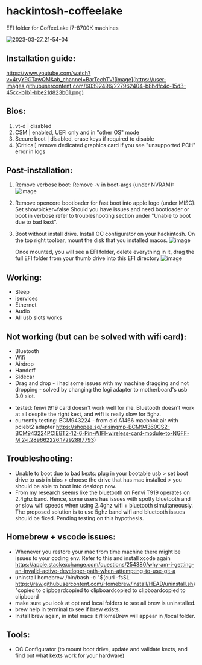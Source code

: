# hackintosh-coffeelake
 EFI folder for CoffeeLake i7-8700K machines
 
 ![2023-03-27_21-54-04](https://user-images.githubusercontent.com/60392496/228409475-e186f9b7-a6fc-4d56-9238-fff98478b5a4.png)

## Installation guide: 
  https://www.youtube.com/watch?v=4ryY9GTawQM&ab_channel=BarTechTV![image](https://user-images.githubusercontent.com/60392496/227962404-b8bdfc4c-15d3-45cc-b1b1-bbe21d823b61.png)

## Bios: 
   1. vt-d | disabled
   2. CSM | enabled, UEFI only and in "other OS" mode
   3. Secure boot | disabled, erase keys if required to disable
   4. [Critical] remove dedicated graphics card if you see "unsupported PCH" error in logs

## Post-installation:
   1. Remove verbose boot:
      Remove -v in boot-args (under NVRAM):
      ![image](https://user-images.githubusercontent.com/60392496/227962586-7b7329e9-f3d2-4a97-bae0-04e302548f56.png)
   2. Remove opencore bootloader for fast boot into apple logo (under MISC): 
      Set showpicker=false 
      Should you have issues and need bootloader or boot in verbose refer to troubleshooting section under "Unable to boot due to bad kext".
   3. Boot without install drive. Install OC configurator on your hackintosh. On the top right toolbar, mount the disk that you installed macos.
      ![image](https://github.com/jameskohjunwei/hackintosh/assets/60392496/e15edfa2-46ed-4154-bc9b-149ba5b5b875)

      Once mounted, you will see a EFI folder, delete everything in it, drag the full EFI folder from your thumb drive into this EFI directory
      ![image](https://github.com/jameskohjunwei/hackintosh/assets/60392496/9ee58f9e-e537-4477-8f27-3874c8d6283d)
      
## Working: 
   - Sleep
   - iservices
   - Ethernet
   - Audio
   - All usb slots works

## Not working (but can be solved with wifi card):
  - Bluetooth
  - Wifi
  - Airdrop
  - Handoff
  - Sidecar
  - Drag and drop - i had some issues with my machine dragging and not dropping - solved by changing the logi adapter to motherboard's usb 3.0 slot.
  
  * tested: fenvi t919 card doesn't work well for me. Bluetooth doesn't work at all despite the right kext, and wifi is really slow for 5ghz. 
  * currently testing: BCM943224 - from old A1466 macbook air with pciebt2 adapter https://shopee.sg/-risingmp-BCM94360CS2-BCM943224PCIEBT2-12-6-Pin-WIFI-wireless-card-module-to-NGFF-M.2-i.289662226.17292887793)

## Troubleshooting:
  - Unable to boot due to bad kexts: plug in your bootable usb > set boot drive to usb in bios > choose the drive that has mac installed > you should be able to boot into desktop now.
  - From my research seems like the bluetooth on Fenvi T919 operates on 2.4ghz band. Hence, some users has issues with spotty bluetooth and or slow wifi speeds when using 2.4ghz wifi + bluetooth simultaneously. The proposed solution is to use 5ghz band wifi and bluetooth issues should be fixed. Pending testing on this hypothesis.
  
## Homebrew + vscode issues:
  - Whenever you restore your mac from time machine there might be issues to your coding env. Refer to this and install xcode again https://apple.stackexchange.com/questions/254380/why-am-i-getting-an-invalid-active-developer-path-when-attempting-to-use-git-a
  - uninstall homebrew /bin/bash -c "$(curl -fsSL https://raw.githubusercontent.com/Homebrew/install/HEAD/uninstall.sh)"copied to clipboardcopied to clipboardcopied to clipboardcopied to clipboard
  - make sure you look at opt and local folders to see all brew is uninstalled. 
  - brew help in terminal to see if brew exists.
  - Install brew again, in intel macs it /HomeBrew will appear in /local folder.

## Tools:
  - OC Configurator (to mount boot drive, update and validate kexts, and find out what kexts work for your hardware)
